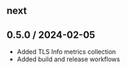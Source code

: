 ## next

## 0.5.0 / 2024-02-05

- Added TLS Info metrics collection
- Added build and release workflows

